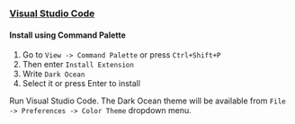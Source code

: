 ### [Visual Studio Code](https://code.visualstudio.com/)

#### Install using Command Palette

1.  Go to `View -> Command Palette` or press `Ctrl+Shift+P`
2.  Then enter `Install Extension`
3.  Write `Dark Ocean`
4.  Select it or press Enter to install

Run Visual Studio Code. The Dark Ocean theme will be available from `File -> Preferences -> Color Theme` dropdown menu.
